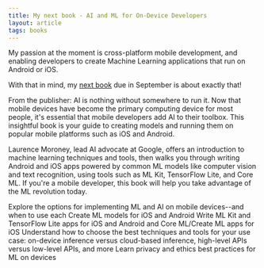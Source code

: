 ```yaml
---
title: My next book - AI and ML for On-Device Developers
layout: article
tags: books
---
```



My passion at the moment is cross-platform mobile development, and enabling developers to create Machine Learning applications that run on Android or iOS. 

With that in mind, my [next book](https://www.oreilly.com/library/view/ai-and-machine/9781098101732/) due in September is about exactly that!

From the publisher:
AI is nothing without somewhere to run it. Now that mobile devices have become the primary computing device for most people, it's essential that mobile developers add AI to their toolbox. This insightful book is your guide to creating models and running them on popular mobile platforms such as iOS and Android.

Laurence Moroney, lead AI advocate at Google, offers an introduction to machine learning techniques and tools, then walks you through writing Android and iOS apps powered by common ML models like computer vision and text recognition, using tools such as ML Kit, TensorFlow Lite, and Core ML. If you're a mobile developer, this book will help you take advantage of the ML revolution today.

Explore the options for implementing ML and AI on mobile devices--and when to use each
Create ML models for iOS and Android
Write ML Kit and TensorFlow Lite apps for iOS and Android and Core ML/Create ML apps for iOS
Understand how to choose the best techniques and tools for your use case: on-device inference versus cloud-based inference, high-level APIs versus low-level APIs, and more
Learn privacy and ethics best practices for ML on devices
